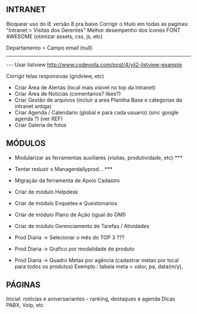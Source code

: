 INTRANET
--------------------
Bloquear uso do IE versão 8 pra baixo
Corrigir o titulo em todas as paginas: "Intranet > Visitas dos Gerentes"
Melhor desempenho dos icones FONT AWESOME (otimizar assets, css, js, etc)

Departamento > Campo email (null)

*********************
--- Usar listview http://www.codevoila.com/post/4/yii2-listview-example

Corrigir telas responsivas (gridview, etc)

- Criar Área de Alertas (local mais visivel no top da intranet)
- Criar Área de Notícias (comentarios? likes?)
- Criar Gestão de arquivos (incluir a area Planilha Base e categorias da intranet antiga)
- Criar Agenda / Calendario (global e para cada usuario) (sinc google agenda ?) (ver REF)
- Criar Galeria de fotos

MÓDULOS
--------------------
- Modularizar as ferramentas auxiliares (visitas, produtividade, etc) ***
- Tentar reduzir o Managerdailyprod... ***

- Migração da ferramenta de Apoio Cadastro

- Criar de módulo Helpdesk
- Criar de módulo Enquetes e Questionarios
- Criar de módulo Plano de Ação (igual do GMI) 
- Criar de módulo Gerenciamento de Tarefas / Atividades

- Prod Diaria -> Selecionar o mês do TOP 3 ???
- Prod Diaria -> Grafico por modalidade de produto
- Prod Diaria -> Quadro Metas por agência (cadastrar metas por local para todos os produtos)
  Exemplo.: tabela meta > valor, pa, data(m/y), 

PÁGINAS 
--------------------
Inicial: noticias e aniversariantes - ranking, destaques e agenda
Dicas PABX, Voip, etc